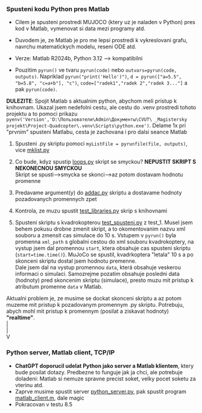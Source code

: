 ### Spusteni kodu Python pres Matlab
* Cilem je spusteni prostredi MUJOCO (ktery uz je naladen v Python) pres kod v Matlab, 
vymenovat si data mezi programy atd.
* Duvodem je, ze Matlab je pro me lepsi prostredi k vykreslovani grafu, navrchu matematickych modelu, reseni ODE atd.

* Verze: Matlab R2024b, Python 3.12 --> kompatibilni

* Pouzitim `pyrun()` ve tvaru `pyrun(code)` nebo `outvars=pyrun(code, outputs)`.
Napriklad `pyrun("print('Hello')")`, `d = pyrun(["a=5.5", "b=5.8", "c=a+b"], "c")`,
`code=["radek1","radek 2","radek 3..."]` a pak `pyrun(code)`.

**DULEZITE**: Spojit Matlab s aktualnim python, abychom meli pristup k knihovnam.
Ukazal jsem nedefolni cestu, ale cestu do .venv prostredi tohoto projektu a to 
pomoci prikazu `pyenv('Version','D:\Пользователи\Admin\Документы\CVUT\
_Magistersky projekt\Project-Quadcopter\.venv\Scripts\python.exe')`.
Delame 1x pri "prvnim" spusteni Matlabu, cesta je zachovana i pro dalsi seance Matlab


1. Spusteni .py skriptu pomoci `myListFile = pyrunfile(file, outputs)`, vice [mklist.py](mklist.py)
2. Co bude, kdyz spustip [loops.py](loops.py) skript se smyckou? **NEPUSTIT SKRIPT S NEKONECNOU SMYCKOU**  
    Skript se spusti-->smycka se skonci-->az potom dostavam hodnotu promenne

3. Predavame argument(y) do [addac.py](addac.py) skriptu a dostavame 
hodnoty pozadovanych promennych zpet

4. Kontrola, ze muzu spustit [test_libraries.py](test_libraries.py) skrip s knihovnami

5. Spusteni skriptu s kvadrokopterou [test_spusteni.py](..%2Ftest_1%2Ftest_spusteni.py) 
z test_1. Musel jsem behem pokusu drobne zmenit skript, a to okomentovanim nazvu xml souboru
a zmensit cas simulace do 10 s. Vstupem v `pyrun()` byla promenna `xml_path` s globalni cestou
do xml souboru kvadrokoptery, na vystup jsem dal promennou `start`, ktera obsahuje cas
spusteni skriptu (`start=time.time()`). MuJoCo se spustil, kvadrkoptera "letala" 10 s a
po skonceni skriptu dostal jsem hodnotu premenne.  
 Dale jsem dal na vystup promennou `data`, která obsahuje veskerou informaci o simulaci.
Samozrejme pozatim obsahuje posledni data (hodnoty) pred skoncenim skriptu (simulace), presto
muzu mit pristup k atributum promenne `data` v Matlab. 


Aktualni problem je, ze musime se dockat skonceni skriptu a az potom 
muzeme mit pristup k pozadovanym promennym .py skriptu. Potrebuju, abych
mohl mit pristup k promennym (posilat a ziskavat hodnoty) **"realtime"**.  
 |  
 |  
 V  
### Python server, Matlab client, TCP/IP
* **ChatGPT doporucil udelat Python jako server a Matlab klientem**, ktery bude posilat
dotazy. Predbezne to funguje jak ja chci, ale potrebuje doladeni: Matlab si nemuze spravne 
precist soket, velky pocet soketu za vterinu atd.
* Zaprve musime spustit server [python_server.py](python_server.py), pak spustit
program [matlab_client.m](matlab_client.m), dale magic 
* Pokracovan v testu 8.5